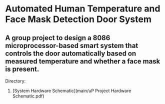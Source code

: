 # Automated Human Temperature and Face Mask Detection Door System
## A group project to design a 8086 microprocessor-based smart system that controls the door automatically based on measured temperature and whether a face mask is present.

Directory:
1. [System Hardware Schematic](main/uP Project Hardware Schematic.pdf)
